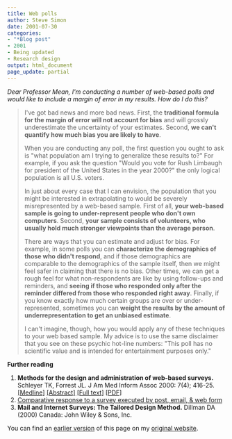```yaml
---
title: Web polls
author: Steve Simon
date: 2001-07-30
categories:
- "*Blog post"
- 2001
- Being updated
- Research design
output: html_document
page_update: partial
---
```

*Dear Professor Mean, I'm conducting a number of web-based polls and
would like to include a margin of error in my results. How do I do
this?*

> I've got bad news and more bad news. First, the **traditional formula
> for the margin of error will not account for bias** and will grossly
> underestimate the uncertainty of your estimates. Second, **we can't
> quantify how much bias you are likely to have**.
>
> When you are conducting any poll, the first question you ought to ask
> is "what population am I trying to generalize these results to?" For
> example, if you ask the question "Would you vote for Rush Limbaugh
> for president of the United States in the year 2000?" the only
> logical population is all U.S. voters.
>
> In just about every case that I can envision, the population that you
> might be interested in extrapolating to would be severely
> misrepresented by a web-based sample. First of all, **your web-based
> sample is going to under-represent people who don't own computers**.
> Second, **your sample consists of volunteers, who usually hold much
> stronger viewpoints than the average person**.
>
> There are ways that you can estimate and adjust for bias. For example,
> in some polls you can **characterize the demographics of those who
> didn't respond**, and if those demographics are comparable to the
> demographics of the sample itself, then we might feel safer in
> claiming that there is no bias. Other times, we can get a rough feel
> for what non-respondents are like by using follow-ups and reminders,
> and **seeing if those who responded only after the reminder differed
> from those who responded right away**. Finally, if you know exactly
> how much certain groups are over or under-represented, sometimes you
> can **weight the results by the amount of underrepresentation to get
> an unbiased estimate**.
>
> I can't imagine, though, how you would apply any of these techniques
> to your web based sample. My advice is to use the same disclaimer that
> you see on these psychic hot-line numbers: "This poll has no
> scientific value and is intended for entertainment purposes only."

**Further reading**

1.  **Methods for the design and administration of web-based surveys.**
    Schleyer TK, Forrest JL. J Am Med Inform Assoc 2000: 7(4); 416-25.
    [[Medline]](http://www.ncbi.nlm.nih.gov/entrez/query.fcgi?cmd=Retrieve&db=PubMed&list_uids=10887169&dopt=Abstract)
    [[Abstract]](http://www.pubmedcentral.nih.gov/articlerender.fcgi?artid=61445&rendertype=abstract)
    [[Full
    text]](http://www.pubmedcentral.nih.gov/articlerender.fcgi?artid=61445)
    [[PDF]](http://www.pubmedcentral.nih.gov/picrender.fcgi?artid=61445&action=stream&blobtype=pdf)
2.  [Comparative response to a survey executed by post, email, & web
    form](../category/InterestingArticles.html#CoReSu)
3.  **Mail and Internet Surveys: The Tailored Design Method.** Dillman
    DA (2000) Canada: John Wiley & Sons, Inc.

You can find an [earlier version][sim1] of this page on my [original website][sim2].

[sim1]: http://www.pmean.com/01/webpoll.html
[sim2]: http://www.pmean.com/original_site.html

